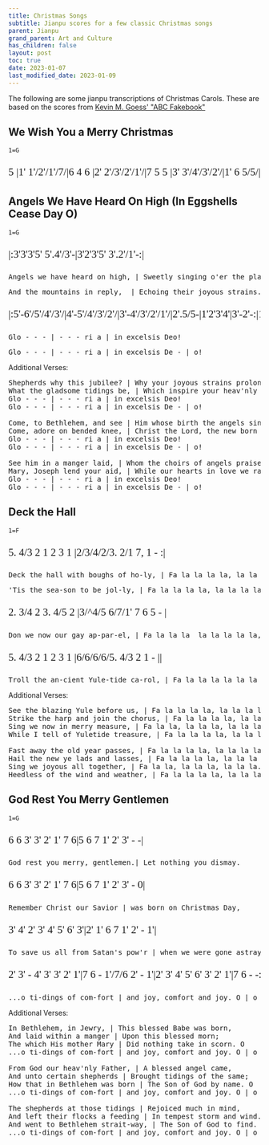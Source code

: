 ```yaml
---
title: Christmas Songs
subtitle: Jianpu scores for a few classic Christmas songs
parent: Jianpu
grand_parent: Art and Culture
has_children: false
layout: post
toc: true
date: 2023-01-07
last_modified_date: 2023-01-09
---
```


<style>
@font-face {
    font-family: Jianpu;
    src: url("{{site.webfontdirectory}}/jianpu/JianpuASCII.ttf ");
}
.jianpu {
    font-family: Jianpu;
    line-height: 1.5;
    font-size: 150%
}
.lyrics {
    font-size: 100%
}
@media (max-width: 50rem) {
    .jianpu  {
        font-size: 120%;
    }
    .lyrics {
        font-size: 80%
    }
}
</style>
<!--colrJianpu.ttf for colrv0 font; JianpuAscii for black.-->

The following are some jianpu transcriptions of Christmas Carols.
These are based on the scores from [Kevin M. Goess' "ABC Fakebook"](https://web.archive.org/web/20111129102113/http://www.goess.org/mason/xmas-abc/)


## We Wish You a Merry Christmas
`1=G`
<pre class="jianpu">
5 |1' 1'/2'/1'/7/|6 4 6 |2' 2'/3'/2'/1'/|7 5 5 |3' 3'/4'/3'/2'/|1' 6 5/5/|6 3' 7 |1' ||
</pre>


## Angels We Have Heard On High (In Eggshells Cease Day O)
`1=G`
<pre class="jianpu">
|:3'3'3'5' 5'.4'/3'-|3'2'3'5' 3'.2'/1'-:|
</pre>
<pre class="lyrics">
Angels we have heard on high, | Sweetly singing o'er the plains.
</pre>
<pre class="lyrics">
And the mountains in reply,  | Echoing their joyous strains.
</pre>

<pre class="jianpu">
|:5'-6'/5'/4'/3'/|4'-5'/4'/3'/2'/|3'-4'/3'/2'/1'/|2'.5/5-|1'2'3'4'|3'-2'-:|1'---||
</pre>
<pre class="lyrics">
Glo - - - | - - - ri a | in excelsis Deo!
</pre>
<pre class="lyrics">
Glo - - - | - - - ri a | in excelsis De - | o!
</pre>


Additional Verses:

<pre class="lyrics">
Shepherds why this jubilee? | Why your joyous strains prolong?
What the gladsome tidings be, | Which inspire your heav'nly song?
Glo - - - | - - - ri a | in excelsis Deo!
Glo - - - | - - - ri a | in excelsis De - | o!

Come, to Bethlehem, and see | Him whose birth the angels sing;
Come, adore on bended knee, | Christ the Lord, the new born King.
Glo - - - | - - - ri a | in excelsis Deo!
Glo - - - | - - - ri a | in excelsis De - | o!

See him in a manger laid, | Whom the choirs of angels praise;
Mary, Joseph lend your aid, | While our hearts in love we raise.
Glo - - - | - - - ri a | in excelsis Deo!
Glo - - - | - - - ri a | in excelsis De - | o!
</pre>




## Deck the Hall
`1=F`
<pre class="jianpu">
5. 4/3 2 1 2 3 1 |2/3/4/2/3. 2/1 7, 1 - :|
</pre>
<pre class="lyrics">
Deck the hall with boughs of ho-ly, | Fa la la la la, la la la la.
</pre>
<pre class="lyrics">
'Tis the sea-son to be jol-ly, | Fa la la la la, la la la la.
</pre>

<pre class="jianpu">
2. 3/4 2 3. 4/5 2 |3/^4/5 6/7/1' 7 6 5 - |
</pre>
<pre class="lyrics">
Don we now our gay ap-par-el, | Fa la la la  la la la la la,
</pre>

<pre class="jianpu">
5. 4/3 2 1 2 3 1 |6/6/6/6/5. 4/3 2 1 - ||
</pre>
<pre class="lyrics">
Troll the an-cient Yule-tide ca-rol, | Fa la la la la la la la la.
</pre>


Additional Verses:

<pre class="lyrics">
See the blazing Yule before us, | Fa la la la la, la la la la.
Strike the harp and join the chorus, | Fa la la la la, la la la la.
Sing we now in merry measure, | Fa la la, la la la, la la la.
While I tell of Yuletide treasure, | Fa la la la la, la la la la.

Fast away the old year passes, | Fa la la la la, la la la la.
Hail the new ye lads and lasses, | Fa la la la la, la la la la.
Sing we joyous all together, | Fa la la, la la la, la la la.
Heedless of the wind and weather, | Fa la la la la, la la la la.
</pre>


## God Rest You Merry Gentlemen
`1=G`
<pre class="jianpu">
6 6 3' 3' 2' 1' 7 6|5 6 7 1' 2' 3' - -|
</pre>
<pre class="lyrics">
God rest you merry, gentlemen.| Let nothing you dismay.
</pre>

<pre class="jianpu">
6 6 3' 3' 2' 1' 7 6|5 6 7 1' 2' 3' - 0|
</pre>
<pre class="lyrics">
Remember Christ our Savior | was born on Christmas Day,
</pre>

<pre class="jianpu">
3' 4' 2' 3' 4' 5' 6' 3'|2' 1' 6 7 1' 2' - 1'|
</pre>
<pre class="lyrics">
To save us all from Satan's pow'r | when we were gone astray. O
</pre>

<pre class="jianpu">
2' 3' - 4' 3' 3' 2' 1'|7 6 - 1'/7/6 2' - 1'|2' 3' 4' 5' 6' 3' 2' 1'|7 6 - -:||
</pre>
<pre class="lyrics">
...o ti-dings of com-fort | and joy, comfort and joy. O | o ti-dings of com-fort | and joy.
</pre>

Additional Verses:

<pre class="lyrics">
In Bethlehem, in Jewry, | This blessed Babe was born, 
And laid within a manger | Upon this blessed morn;
The which His mother Mary | Did nothing take in scorn. O
...o ti-dings of com-fort | and joy, comfort and joy. O | o ti-dings of com-fort | and joy.

From God our heav'nly Father, | A blessed angel came,
And unto certain shepherds | Brought tidings of the same;
How that in Bethlehem was born | The Son of God by name. O
...o ti-dings of com-fort | and joy, comfort and joy. O | o ti-dings of com-fort | and joy.

The shepherds at those tidings | Rejoiced much in mind,
And left their flocks a feeding | In tempest storm and wind.
And went to Bethlehem strait-way, | The Son of God to find. O
...o ti-dings of com-fort | and joy, comfort and joy. O | o ti-dings of com-fort | and joy.
</pre>

<!--Alternate presentation:

<pre class="jianpu">
6 6 3' 3' 2' 1' 7 6|5 6 7 1' 2' 3' - -|
6 6 3' 3' 2' 1' 7 6|5 6 7 1' 2' 3' - 0|
3' 4' 2' 3' 4' 5' 6' 3'|2' 1' 6 7 1' 2' - 1'|
2' 3' - 4' 3' 3' 2' 1'|7 6 - 1'/7/6 2' - 1'|2' 3' 4' 5' 6' 3' 2' 1'|7 6 - -||
</pre>
<pre class="lyrics">
God rest you merry, gentlemen.| Let nothing you dismay.
Remember Christ our Savior | was born on Christmas Day,
To save us all from Satan's pow'r | when we were gone astray.O
...o ti-dings of com-fort | and joy, comfort and joy. O | o ti-dings of com-fort | and joy.
</pre>
-->
